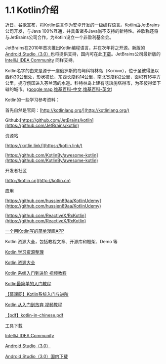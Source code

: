 # 1.1 Kotlin介绍

近日，谷歌宣布，将Kotlin语言作为安卓开发的一级编程语言。Kotlin由JetBrains公司开发，与Java 100%互通，并具备诸多Java尚不支持的新特性。谷歌称还将与JetBrains公司合作，为Kotlin设立一个非盈利基金会。

JetBrains在2010年首次推出Kotlin编程语言，并在次年将之开源。新版的[Android Studio（3.0）](https://developer.android.com/studio/preview/index.html)也将提供支持，国内可在此[下载](http://www.androiddevtools.cn/)。JetBrains公司最新版的[IntelliJ IDEA Community](http://www.jetbrains.com/idea/download/) 同样支持。

Kotlin名字的由来是源于一座俄罗斯的岛屿科特林岛（Котлин），位于圣彼得堡以西约30公里处，形状狭长，东西长度约14公里，南北宽度约2公里，面积有16平方公里，扼守俄国进入芬兰湾的水道。科特林岛上建有喀琅施塔得市，为圣彼得堡下辖的城市。([google map](http://www.google.cn/maps/place/%E7%A7%91%E7%89%B9%E6%9E%97%E5%B2%9B/@60.001918,29.684189,13z/data=!3m1!4b1!4m5!3m4!1s0x4696454b3c730d79:0x84277e6a3fbe0093!8m2!3d60.0125003!4d29.7336138),[维基百科-中文](https://zh.wikipedia.org/wiki/%E7%A7%91%E7%89%B9%E6%9E%97%E5%B3%B6),[维基百科-英文](https://en.wikipedia.org/wiki/Kotlin_Island))

Kotlin的一些学习参考资料：

首先自然是官网：[http://kotlinlang.org/](http://kotlinlang.org/)

Github:[https://github.com/JetBrains/kotlin](https://github.com/JetBrains/kotlin)


资源站

[https://kotlin.link/](https://kotlin.link/)

[https://github.com/KotlinBy/awesome-kotlin](https://github.com/KotlinBy/awesome-kotlin)


开发者社区

[http://kotlin.cn](http://kotlin.cn)

应用

[https://github.com/hussien89aa/KotlinUdemy](https://github.com/hussien89aa/KotlinUdemy)

[https://github.com/ReactiveX/RxKotlin](https://github.com/ReactiveX/RxKotlin)

[一个用Kotlin写的简单漫画APP](https://github.com/wuapnjie/PoiShuhui-Kotlin)

Kotlin 资源大全，包括教程文章、开源库和框架、Demo 等

[Kotlin 学习资源整理](https://toutiao.io/posts/9pyw3b/preview)

[Kotlin 资源大全](https://github.com/xitu/awesome-kotlin-cn)

[Kotlin 系统入门到进阶 视频教程](https://github.com/enbandari/Kotlin-Tutorials)

[Kotlin最简单的入门教程](http://www.jianshu.com/p/f39b7886222a)

[【慕课网】Kotlin系统入门与进阶](http://coding.imooc.com/class/108.html)

[Kotlin 从入门到放弃 视频教程](http://www.println.net/post/Kotlin-Video-Tutorials)

[【pdf】kotlin-in-chinese.pdf](https://www.gitbook.com/download/pdf/book/huanglizhuo/kotlin-in-chinese)

工具下载

[IntelliJ IDEA Community](http://www.jetbrains.com/idea/download/)

[Android Studio（3.0）](https://developer.android.com/studio/preview/index.html)

[Android Studio（3.0）国内下载](http://www.androiddevtools.cn/)
